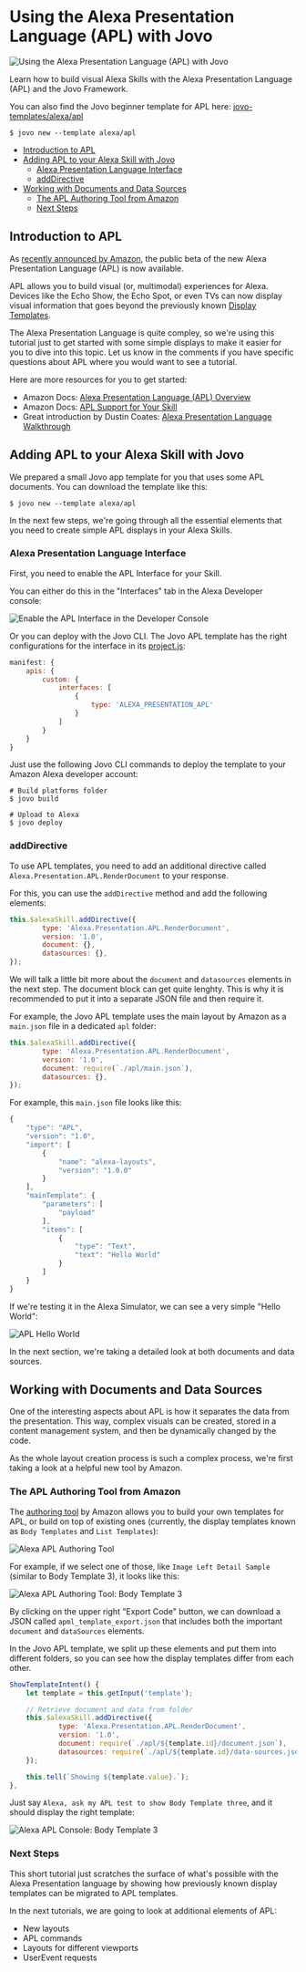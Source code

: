 # Using the Alexa Presentation Language (APL) with Jovo

![Using the Alexa Presentation Language (APL) with Jovo](./img/alexa-presentation-language-og.jpg "Using the Alexa Presentation Language (APL) with Jovo")

Learn how to build visual Alexa Skills with the Alexa Presentation Language (APL) and the Jovo Framework.

You can also find the Jovo beginner template for APL here: [jovo-templates/alexa/apl](https://github.com/jovotech/jovo-templates/tree/master/alexa/apl)

```shell
$ jovo new --template alexa/apl
```

* [Introduction to APL](#introduction-to-apl)
* [Adding APL to your Alexa Skill with Jovo](#adding-apl-to-your-alexa-skill-with-jovo)
   * [Alexa Presentation Language Interface](#alexa-presentation-language-interface)
   * [addDirective](#adddirective)
* [Working with Documents and Data Sources](#working-with-documents-and-data-sources)
   * [The APL Authoring Tool from Amazon](#the-apl-authoring-tool-from-amazon)
   * [Next Steps](#next-steps)

## Introduction to APL

As [recently announced by Amazon](https://developer.amazon.com/blogs/alexa/post/0d2ad283-b7c3-48ba-8313-40f2b5fdc19d/alexa-presentation-language-now-available), the public beta of the new Alexa Presentation Language (APL) is now available.

APL allows you to build visual (or, multimodal) experiences for Alexa. Devices like the Echo Show, the Echo Spot, or even TVs can now display visual information that goes beyond the previously known [Display Templates](https://www.jovo.tech/docs/amazon-alexa/visual-output).

The Alexa Presentation Language is quite compley, so we're using this tutorial just to get started with some simple displays to make it easier for you to dive into this topic. Let us know in the comments if you have specific questions about APL where you would want to see a tutorial.

Here are more resources for you to get started:
* Amazon Docs: [Alexa Presentation Language (APL) Overview](https://developer.amazon.com/docs/alexa-presentation-language/apl-overview.html)
* Amazon Docs: [APL Support for Your Skill](https://developer.amazon.com/docs/alexa-presentation-language/apl-support-for-your-skill.html)
* Great introduction by Dustin Coates: [Alexa Presentation Language Walkthrough](https://www.talkingtocomputers.com/apl-alexa-presentation-language)

## Adding APL to your Alexa Skill with Jovo

We prepared a small Jovo app template for you that uses some APL documents. You can download the template like this:

```shell
$ jovo new --template alexa/apl
```
In the next few steps, we're going through all the essential elements that you need to create simple APL displays in your Alexa Skills.

### Alexa Presentation Language Interface

First, you need to enable the APL Interface for your Skill.

You can either do this in the "Interfaces" tab in the Alexa Developer console:

![Enable the APL Interface in the Developer Console](./img/apl-interface-alexa-console.jpg "Alexa Presentation Language in the Developer Console")

Or you can deploy with the Jovo CLI. The Jovo APL template has the right configurations for the interface in its [project.js](https://github.com/jovotech/jovo-templates/blob/master/alexa/apl/project.js):

```javascript
manifest: {
    apis: {
        custom: {
            interfaces: [
                {
                    type: 'ALEXA_PRESENTATION_APL'
                }
            ]
        }
    }
}
```
Just use the following Jovo CLI commands to deploy the template to your Amazon Alexa developer account:

```shell
# Build platforms folder
$ jovo build

# Upload to Alexa
$ jovo deploy
```

### addDirective

To use APL templates, you need to add an additional directive called `Alexa.Presentation.APL.RenderDocument` to your response.

For this, you can use the `addDirective` method and add the following elements:

```javascript
this.$alexaSkill.addDirective({
        type: 'Alexa.Presentation.APL.RenderDocument',
        version: '1.0',
        document: {},
        datasources: {},
});
```

We will talk a little bit more about the `document` and `datasources` elements in the next step. The document block can get quite lenghty. This is why it is recommended to put it into a separate JSON file and then require it.

For example, the Jovo APL template uses the main layout by Amazon as a `main.json` file in a dedicated `apl` folder:

```javascript
this.$alexaSkill.addDirective({
        type: 'Alexa.Presentation.APL.RenderDocument',
        version: '1.0',
        document: require(`./apl/main.json`),
        datasources: {},
});
```

For example, this `main.json` file looks like this:

```javascript
{
    "type": "APL",
    "version": "1.0",
    "import": [
        {
            "name": "alexa-layouts",
            "version": "1.0.0"
        }
    ],
    "mainTemplate": {
        "parameters": [
            "payload"
        ],
        "items": [
            {
                "type": "Text",
                "text": "Hello World"
            }
        ]
    }
}
```

If we're testing it in the Alexa Simulator, we can see a very simple "Hello World":

![APL Hello World](./img/apl-hello-world.jpg "Hello World with the Alexa Presentation Language in the Developer Console")

In the next section, we're taking a detailed look at both documents and data sources.

## Working with Documents and Data Sources

One of the interesting aspects about APL is how it separates the data from the presentation. This way, complex visuals can be created, stored in a content management system, and then be dynamically changed by the code.

As the whole layout creation process is such a complex process, we're first taking a look at a helpful new tool by Amazon.

### The APL Authoring Tool from Amazon

The [authoring tool](https://developer.amazon.com/alexa/console/ask/displays/?) by Amazon allows you to build your own templates for APL, or build on top of existing ones (currently, the display templates known as `Body Templates` and `List Templates`):

![Alexa APL Authoring Tool](./img/alexa-apl-authoring-tool.jpg "Alexa APL Authoring Tool")

For example, if we select one of those, like `Image Left Detail Sample` (similar to Body Template 3), it looks like this:

![Alexa APL Authoring Tool: Body Template 3](./img/apl-body-template-3-authoring.jpg "Body Template 3 in the Alexa APL Authoring Tool")

By clicking on the upper right "Export Code" button, we can download a JSON called `apml_template_export.json` that includes both the important `document` and `dataSources` elements.

In the Jovo APL template, we split up these elements and put them into different folders, so you can see how the display templates differ from each other.

```javascript
ShowTemplateIntent() {
    let template = this.getInput('template');

    // Retrieve document and data from folder
    this.$alexaSkill.addDirective({
            type: 'Alexa.Presentation.APL.RenderDocument',
            version: '1.0',
            document: require(`./apl/${template.id}/document.json`),
            datasources: require(`./apl/${template.id}/data-sources.json`),
    });

    this.tell(`Showing ${template.value}.`);
},
```

Just say `Alexa, ask my APL test to show Body Template three`, and it should display the right template:

![Alexa APL Console: Body Template 3](./img/apl-body-template-3-console.jpg "Body Template 3 in the Alexa Console with APL")

### Next Steps

This short tutorial just scratches the surface of what's possible with the Alexa Presentation language by showing how previously known display templates can be migrated to APL templates.

In the next tutorials, we are going to look at additional elements of APL:

* New layouts
* APL commands
* Layouts for different viewports
* UserEvent requests

<!--[metadata]: { "description": "Learn how to build visual Alexa Skills with the Alexa Presentation Language (APL) and the Jovo Framework.", "author": "jan-koenig", "tags": "Amazon Alexa", "og-image": "https://www.jovo.tech/img/tutorials/alexa-presentation-language/alexa-presentation-language-og.jpg" }-->
